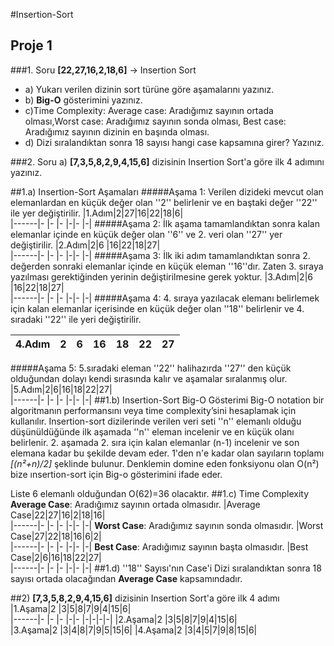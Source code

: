 #Insertion-Sort 
## Proje 1
###1. Soru 
**[22,27,16,2,18,6]** -> Insertion Sort

- a) Yukarı verilen dizinin sort türüne göre aşamalarını yazınız.
- b) **Big-O** gösterimini yazınız.
- c)Time Complexity: Average case: Aradığımız sayının ortada olması,Worst case: Aradığımız sayının sonda olması, Best case: Aradığımız sayının dizinin en başında olması.
- d) Dizi sıralandıktan sonra 18 sayısı hangi case kapsamına girer? Yazınız.

###2. Soru
a) **[7,3,5,8,2,9,4,15,6]** dizisinin Insertion Sort'a göre ilk 4 adımını yazınız.

##1.a) Insertion-Sort Aşamaları
#####Aşama 1:
 Verilen dizideki mevcut olan elemanlardan en küçük değer olan ''2'' belirlenir ve en baştaki değer ''22'' ile yer değiştirilir.
 |1.Adım|2|27|16|22|18|6|     
|------|- |- |- |-|- |-|
#####Aşama 2:
İlk aşama tamamlandıktan sonra kalan elemanlar içinde en küçük değer olan ''6'' ve 2. veri olan ''27'' yer değiştirilir.
|2.Adım|2|6 |16|22|18|27|     
|------|- |- |- |-|- |-|
#####Aşama 3:
İlk iki adım tamamlandıktan sonra 2. değerden sonraki elemanlar içinde en küçük eleman ''16''dır. Zaten 3. sıraya yazılması gerektiğinden yerinin değiştirilmesine gerek yoktur.
 |3.Adım|2|6 |16|22|18|27|     
|------|- |- |- |-|- |-|
#####Aşama 4:
4. sıraya yazılacak elemanı belirlemek için kalan elemanlar içerisinde en küçük değer olan ''18'' belirlenir ve 4. sıradaki ''22'' ile yeri değiştirilir.

|4.Adım|2|6|16|18|22|27|     
|------|- |- |- |-|- |-|
#####Aşama 5:
5.sıradaki eleman ''22'' halihazırda ''27'' den küçük olduğundan dolayı kendi sırasında kalır ve aşamalar sıralanmış olur.
|5.Adım|2|6|16|18|22|27|     
|------|- |- |- |-|- |-|
##1.b) Insertion-Sort Big-O Gösterimi
Big-O notation bir algoritmanın performansını veya time complexity’sini hesaplamak için kullanılır. Insertion-sort dizilerinde verilen veri seti ''n'' elemanlı olduğu düşünüldüğünde ilk aşamada ''n'' eleman incelenir ve en küçük olanı belirlenir. 2. aşamada 2. sıra için kalan elemanlar (n-1) incelenir ve son elemana kadar bu şekilde devam eder. 1'den n'e kadar olan sayıların toplamı *[(n²+n)/2]* şeklinde bulunur. Denklemin domine eden fonksiyonu olan O(n²) bize ınsertion-sort için Big-o gösterimini ifade eder.

Liste 6 elemanlı olduğundan O(62)=36 olacaktır.
##1.c) Time Complexity
**Average Case**: Aradığımız sayının ortada olmasıdır.
|Average Case|22|27|16|2|18|16|     
|------|- |- |- |-|- |-|
**Worst Case**: Aradığımız sayının sonda olmasıdır.
|Worst Case|27|22|18|16|6|2|     
|------|- |- |- |-|- |-|
**Best Case**: Aradığımız sayının başta olmasıdır.
|Best Case|2|6|16|18|22|27|     
|------|- |- |- |-|- |-|
##1.d) ''18'' Sayısı'nın Case'i
Dizi sıralandıktan sonra 18 sayısı ortada olacağından **Average Case** kapsamındadır.

##2) **[7,3,5,8,2,9,4,15,6]** dizisinin Insertion Sort'a göre ilk 4 adımı
|1.Aşama|2 |3|5|8|7|9|4|15|6|     
|------|- |- |- |-|- |-|-|-|-|
|2.Aşama|2 |3|5|8|7|9|4|15|6|     
|3.Aşama|2 |3|4|8|7|9|5|15|6| 
|4.Aşama|2 |3|4|5|7|9|8|15|6| 
